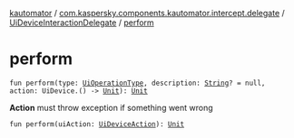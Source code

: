 [kautomator](../../index.md) / [com.kaspersky.components.kautomator.intercept.delegate](../index.md) / [UiDeviceInteractionDelegate](index.md) / [perform](./perform.md)

# perform

`fun perform(type: `[`UiOperationType`](../../com.kaspersky.components.kautomator.intercept.operation/-ui-operation-type/index.md)`, description: `[`String`](https://kotlinlang.org/api/latest/jvm/stdlib/kotlin/-string/index.html)`? = null, action: UiDevice.() -> `[`Unit`](https://kotlinlang.org/api/latest/jvm/stdlib/kotlin/-unit/index.html)`): `[`Unit`](https://kotlinlang.org/api/latest/jvm/stdlib/kotlin/-unit/index.html)

**Action**
must throw exception if something went wrong

`fun perform(uiAction: `[`UiDeviceAction`](../../com.kaspersky.components.kautomator.intercept.operation/-ui-device-action.md)`): `[`Unit`](https://kotlinlang.org/api/latest/jvm/stdlib/kotlin/-unit/index.html)